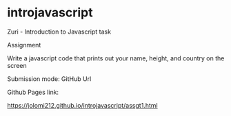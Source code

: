# introjavascript

Zuri - Introduction to Javascript task


Assignment

Write a javascript code that prints out your name, height, and country on the screen

Submission mode:
GitHub Url


Github Pages link:

https://jolomi212.github.io/introjavascript/assgt1.html